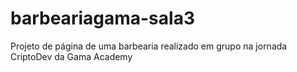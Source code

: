 # barbeariagama-sala3
Projeto de página de uma barbearia realizado em grupo na jornada CriptoDev da Gama Academy 
